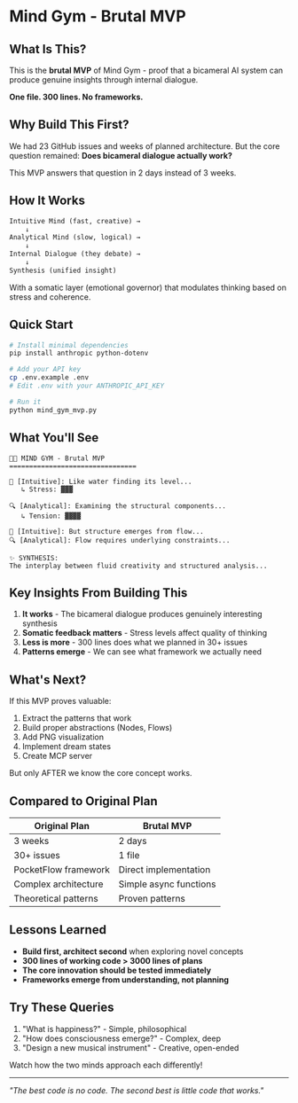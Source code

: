 # Mind Gym - Brutal MVP

## What Is This?

This is the **brutal MVP** of Mind Gym - proof that a bicameral AI system can produce genuine insights through internal dialogue. 

**One file. 300 lines. No frameworks.**

## Why Build This First?

We had 23 GitHub issues and weeks of planned architecture. But the core question remained: **Does bicameral dialogue actually work?**

This MVP answers that question in 2 days instead of 3 weeks.

## How It Works

```python
Intuitive Mind (fast, creative) → 
    ↓
Analytical Mind (slow, logical) →
    ↓  
Internal Dialogue (they debate) →
    ↓
Synthesis (unified insight)
```

With a somatic layer (emotional governor) that modulates thinking based on stress and coherence.

## Quick Start

```bash
# Install minimal dependencies
pip install anthropic python-dotenv

# Add your API key
cp .env.example .env
# Edit .env with your ANTHROPIC_API_KEY

# Run it
python mind_gym_mvp.py
```

## What You'll See

```
🧠💪 MIND GYM - Brutal MVP
================================

💭 [Intuitive]: Like water finding its level...
   ↳ Stress: ▓▓▓

🔍 [Analytical]: Examining the structural components...
   ↳ Tension: ▓▓▓▓

💭 [Intuitive]: But structure emerges from flow...
🔍 [Analytical]: Flow requires underlying constraints...

✨ SYNTHESIS:
The interplay between fluid creativity and structured analysis...
```

## Key Insights From Building This

1. **It works** - The bicameral dialogue produces genuinely interesting synthesis
2. **Somatic feedback matters** - Stress levels affect quality of thinking  
3. **Less is more** - 300 lines does what we planned in 30+ issues
4. **Patterns emerge** - We can see what framework we actually need

## What's Next?

If this MVP proves valuable:
1. Extract the patterns that work
2. Build proper abstractions (Nodes, Flows)
3. Add PNG visualization
4. Implement dream states
5. Create MCP server

But only AFTER we know the core concept works.

## Compared to Original Plan

| Original Plan | Brutal MVP | 
|--------------|------------|
| 3 weeks | 2 days |
| 30+ issues | 1 file |
| PocketFlow framework | Direct implementation |
| Complex architecture | Simple async functions |
| Theoretical patterns | Proven patterns |

## Lessons Learned

- **Build first, architect second** when exploring novel concepts
- **300 lines of working code > 3000 lines of plans**
- **The core innovation should be tested immediately**
- **Frameworks emerge from understanding, not planning**

## Try These Queries

1. "What is happiness?" - Simple, philosophical
2. "How does consciousness emerge?" - Complex, deep
3. "Design a new musical instrument" - Creative, open-ended

Watch how the two minds approach each differently!

---

*"The best code is no code. The second best is little code that works."*